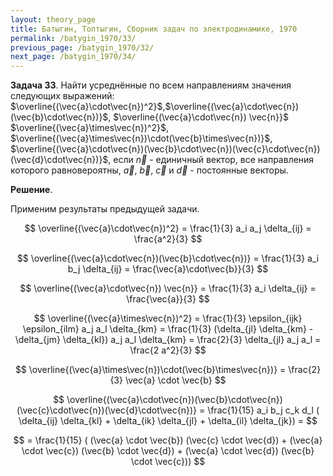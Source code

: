 ```yaml
---
layout: theory_page
title: Батыгин, Топтыгин, Сборник задач по электродинамике, 1970
permalink: /batygin_1970/33/
previous_page: /batygin_1970/32/
next_page: /batygin_1970/34/
---
```


**Задача 33**. Найти усреднённые по всем направлениям  значения следующих выражений: $\overline{(\vec{a}\cdot\vec{n})^2}$,$\overline{(\vec{a}\cdot\vec{n})(\vec{b}\cdot\vec{n})}$, $\overline{(\vec{a}\cdot\vec{n}) \vec{n}}$ $\overline{(\vec{a}\times\vec{n})^2}$, $\overline{(\vec{a}\times\vec{n})\cdot(\vec{b}\times\vec{n})}$, $\overline{(\vec{a}\cdot\vec{n})(\vec{b}\cdot\vec{n})(\vec{c}\cdot\vec{n})(\vec{d}\cdot\vec{n})}$, если $\vec{n}$ - единичный вектор, все направления которого равновероятны, $\vec{a}$, $\vec{b}$, $\vec{c}$ и $\vec{d}$ - постоянные векторы.  

**Решение**. 

Применим результаты предыдущей задачи.

$$
\overline{(\vec{a}\cdot\vec{n})^2} = \frac{1}{3} a_i a_j \delta_{ij} = \frac{a^2}{3}
$$

$$
\overline{(\vec{a}\cdot\vec{n})(\vec{b}\cdot\vec{n})} = \frac{1}{3} a_i b_j \delta_{ij} = \frac{\vec{a}\cdot\vec{b}}{3}
$$

$$
\overline{(\vec{a}\cdot\vec{n}) \vec{n}} = \frac{1}{3} a_i \delta_{ij} = \frac{\vec{a}}{3}
$$

$$
\overline{(\vec{a}\times\vec{n})^2} = \frac{1}{3} \epsilon_{ijk} \epsilon_{ilm} a_j a_l \delta_{km} = \frac{1}{3} (\delta_{jl} \delta_{km} - \delta_{jm} \delta_{kl}) a_j a_l \delta_{km} = \frac{2}{3} \delta_{jl} a_j a_l = \frac{2 a^2}{3} 
$$

$$
\overline{(\vec{a}\times\vec{n})\cdot(\vec{b}\times\vec{n})} =
\frac{2}{3} \vec{a} \cdot \vec{b}
$$

$$
\overline{(\vec{a}\cdot\vec{n})(\vec{b}\cdot\vec{n})(\vec{c}\cdot\vec{n})(\vec{d}\cdot\vec{n})} = \frac{1}{15} a_i b_j c_k d_l ( \delta_{ij} \delta_{kl} + \delta_{ik} \delta_{jl} + \delta_{il} \delta_{jk}) = 
$$

$$
= \frac{1}{15} ( (\vec{a} \cdot \vec{b}) (\vec{c} \cdot \vec{d}) + (\vec{a} \cdot \vec{c}) (\vec{b} \cdot \vec{d}) + (\vec{a} \cdot \vec{d}) (\vec{b} \cdot \vec{c}))
$$